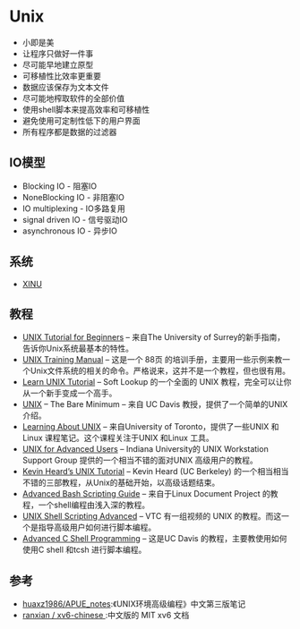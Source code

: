 # Unix

* 小即是美
* 让程序只做好一件事
* 尽可能早地建立原型
* 可移植性比效率更重要
* 数据应该保存为文本文件
* 尽可能地榨取软件的全部价值
* 使用shell脚本来提高效率和可移植性
* 避免使用可定制性低下的用户界面
* 所有程序都是数据的过滤器

## IO模型

* Blocking IO - 阻塞IO
* NoneBlocking IO - 非阻塞IO
* IO multiplexing - IO多路复用
* signal driven IO - 信号驱动IO
* asynchronous IO - 异步IO

## 系统

* [XINU](https://xinu.cs.purdue.edu/)

## 教程

* [UNIX Tutorial for Beginners](http://www.ee.surrey.ac.uk/Teaching/Unix/) – 来自The University of Surrey的新手指南，告诉你Unix系统最基本的特性。
* [UNIX Training Manual](https://alvinalexander.com/unix/unix-dnld.shtml) – 这是一个 88页 的培训手册，主要用一些示例来教一个Unix文件系统的相关的命令。严格说来，这并不是一个教程，但也很有用。
* [Learn UNIX Tutorial](http://www.softlookup.com/tutorial/Unix/index.asp) – Soft Lookup 的一个全面的 UNIX 教程，完全可以让你从一个新手变成一个高手。
* [UNIX](http://heather.cs.ucdavis.edu/~matloff/UnixAndC/Unix/UnixBareMn.pdf) – The Bare Minimum – 来自 UC Davis 教授，提供了一个简单的UNIX介绍。
* [Learning About UNIX](https://faraday.physics.utoronto.ca/GeneralInterest/Harrison/LearnLinux/) – 来自University of Toronto，提供了一些UNIX 和Linux 课程笔记。这个课程关注于UNIX 和Linux 工具。
* [UNIX for Advanced Users]() – Indiana University的 UNIX Workstation Support Group 提供的一个相当不错的面对UNIX 高级用户的教程。
* [Kevin Heard’s UNIX Tutorial](https://people.ischool.berkeley.edu/~kevin/unix-tutorial/) – Kevin Heard (UC Berkeley) 的一个相当相当不错的三部教程，从Unix的基础开始，以高级话题结束。
* [Advanced Bash Scripting Guide](http://tldp.org/LDP/abs/html/) – 来自于Linux Document Project 的教程，一个shell编程由浅入深的教程。
* [UNIX Shell Scripting Advanced](https://www.vtc.com/products/Unix-Shell-Scripting-Advanced-tutorials.htm) – VTC 有一组视频的 UNIX 的教程。而这一个是指导高级用户如何进行脚本编程。
* [Advanced C Shell Programming](http://heather.cs.ucdavis.edu/~matloff/UnixAndC/Unix/CShellII.pdf) – 这是UC Davis 的教程，主要教使用如何使用C shell 和tcsh 进行脚本编程。

## 参考

* [huaxz1986/APUE_notes](https://github.com/huaxz1986/APUE_notes):《UNIX环境高级编程》中文第三版笔记
* [ ranxian / xv6-chinese ](https://github.com/ranxian/xv6-chinese):中文版的 MIT xv6 文档
